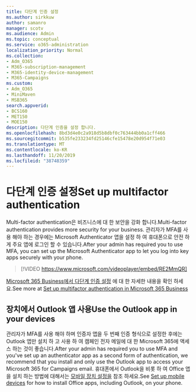 ```yaml
---
title: 다단계 인증 설정
ms.author: sirkkuw
author: samanro
manager: scotv
ms.audience: Admin
ms.topic: conceptual
ms.service: o365-administration
localization_priority: Normal
ms.collection:
- Adm_O365
- M365-subscription-management
- M365-identity-device-management
- M365-Campaigns
ms.custom:
- Adm_O365
- MiniMaven
- MSB365
search.appverid:
- BCS160
- MET150
- MOE150
description: 다단계 인증을 설정 합니다.
ms.openlocfilehash: 8bd3d4e0c2a918d5b8dbf0c763444bb0a1cff466
ms.sourcegitcommit: b535fe233234fd25146cfe15478e20d954f71e03
ms.translationtype: MT
ms.contentlocale: ko-KR
ms.lasthandoff: 11/20/2019
ms.locfileid: "38748359"
---
```

# <a name="set-up-multifactor-authentication"></a><span data-ttu-id="d74ec-103">다단계 인증 설정</span><span class="sxs-lookup"><span data-stu-id="d74ec-103">Set up multifactor authentication</span></span>

<span data-ttu-id="d74ec-104">Multi-factor authentication은 비즈니스에 대 한 보안을 강화 합니다.</span><span class="sxs-lookup"><span data-stu-id="d74ec-104">Multi-factor authentication provides more security for your business.</span></span> <span data-ttu-id="d74ec-105">관리자가 MFA를 사용 해야 하는 경우에는 Microsoft Authenticator 앱을 설정 하 여 휴대폰으로 안전 하 게 주요 앱에 로그인 할 수 있습니다.</span><span class="sxs-lookup"><span data-stu-id="d74ec-105">After your admin has required you to use MFA, you can set up the Microsoft Authenticator app to let you log into key apps securely with your phone.</span></span> 

> [!VIDEO https://www.microsoft.com/videoplayer/embed/RE2MmQR] 

<span data-ttu-id="d74ec-106">[Microsoft 365 Business에서 다단계 인증 설정](https://support.office.com/article/a32541df-079c-420d-9395-9d59354f7225) 에 대 한 자세한 내용을 확인 하세요.</span><span class="sxs-lookup"><span data-stu-id="d74ec-106">See more at [Set up multifactor authentication in Microsoft 365 Business](https://support.office.com/article/a32541df-079c-420d-9395-9d59354f7225)</span></span>

## <a name="use-the-outlook-app-in-your-devices"></a><span data-ttu-id="d74ec-107">장치에서 Outlook 앱 사용</span><span class="sxs-lookup"><span data-stu-id="d74ec-107">Use the Outlook app in your devices</span></span>

<span data-ttu-id="d74ec-108">관리자가 MFA를 사용 해야 하며 인증자 앱을 두 번째 인증 형식으로 설정한 후에는 Outlook 앱만 설치 하 고 사용 하 여 캠페인 전자 메일에 대 한 Microsoft 365에 액세스 하는 것이 좋습니다.</span><span class="sxs-lookup"><span data-stu-id="d74ec-108">After your admin has required you to use MFA and you've set up an authenticator app as a second form of authentication, we recommend that you install and only use the Outlook app to access your Microsoft 365 for Campaigns email.</span></span> <span data-ttu-id="d74ec-109">휴대폰에서 Outlook을 비롯 하 여 Office 앱을 설치 하는 방법에 대해서는 [모바일 장치 설정을](../business/set-up-mobile-devices.md) 참조 하세요.</span><span class="sxs-lookup"><span data-stu-id="d74ec-109">See [Set up mobile devices](../business/set-up-mobile-devices.md) for how to install Office apps, including Outlook, on your phone.</span></span>
